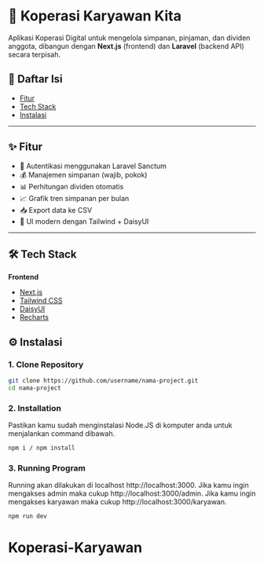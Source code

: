 # 🚀 Koperasi Karyawan Kita

Aplikasi Koperasi Digital untuk mengelola simpanan, pinjaman, dan dividen anggota, dibangun dengan **Next.js** (frontend) dan **Laravel** (backend API) secara terpisah.

## 📌 Daftar Isi

- [Fitur](#-fitur)
- [Tech Stack](#-tech-stack)
- [Instalasi](#-instalasi)

---

## ✨ Fitur

- 🔑 Autentikasi menggunakan Laravel Sanctum
- 💰 Manajemen simpanan (wajib, pokok)
- 📊 Perhitungan dividen otomatis
- 📈 Grafik tren simpanan per bulan
- 📥 Export data ke CSV
- 🎨 UI modern dengan Tailwind + DaisyUI

---

## 🛠 Tech Stack

**Frontend**

- [Next.js](https://nextjs.org/)
- [Tailwind CSS](https://tailwindcss.com/)
- [DaisyUI](https://daisyui.com/)
- [Recharts](https://recharts.org/)

## ⚙ Instalasi

### 1. Clone Repository

```bash
git clone https://github.com/username/nama-project.git
cd nama-project

```

### 2. Installation

Pastikan kamu sudah menginstalasi Node.JS di komputer anda untuk menjalankan command dibawah.

```bash
npm i / npm install
```

### 3. Running Program

Running akan dilakukan di localhost http://localhost:3000. Jika kamu ingin mengakses admin maka cukup http://localhost:3000/admin. Jika kamu ingin mengakses karyawan maka cukup http://localhost:3000/karyawan.

```bash
npm run dev
```
# Koperasi-Karyawan
